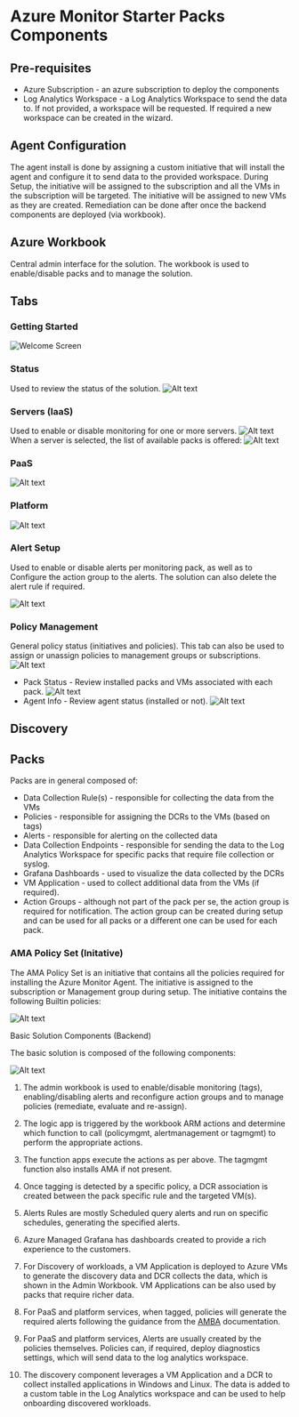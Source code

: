# Azure Monitor Starter Packs Components

## Pre-requisites

- Azure Subscription - an azure subscription to deploy the components
- Log Analytics Workspace - a Log Analytics Workspace to send the data to. If not provided, a workspace will be requested. If required a new workspace can be created in the wizard.

## Agent Configuration

The agent install is done by assigning a custom initiative that will install the agent and configure it to send data to the provided workspace. During Setup, the initiative will be assigned to the subscription and all the VMs in the subscription will be targeted. The initiative will be assigned to new VMs as they are created. Remediation can be done after once the backend components are deployed (via workbook).

## Azure Workbook

Central admin interface for the solution. The workbook is used to enable/disable packs and to manage the solution.
  
## Tabs

### Getting Started
  
![Welcome Screen](image-9.png)

### Status
  Used to review the status of the solution.
![Alt text](image-10.png)

### Servers (IaaS)
  Used to enable or disable monitoring for one or more servers.
![Alt text](image-11.png)
When a server is selected, the list of available packs is offered:
![Alt text](image-12.png)

### PaaS

![Alt text](image-18.png)

### Platform

![Alt text](image-19.png)


### Alert Setup
  Used to enable or disable alerts per monitoring pack, as well as to Configure the action group to the alerts. The solution can also delete the alert rule if required.

![Alt text](image-13.png)

### Policy Management
  General policy status (initiatives and policies). This tab can also be used to assign or unassign policies to management groups or subscriptions.
![Alt text](image-14.png)
- Pack Status - Review installed packs and VMs associated with each pack.
![Alt text](image-15.png)
- Agent Info - Review agent status (installed or not).
![Alt text](image-16.png)


## Discovery

## Packs

Packs are in general composed of:

- Data Collection Rule(s) - responsible for collecting the data from the VMs
- Policies - responsible for assigning the DCRs to the VMs (based on tags)
- Alerts - responsible for alerting on the collected data
- Data Collection Endpoints - responsible for sending the data to the Log Analytics Workspace for specific packs that require file collection or syslog.
- Grafana Dashboards - used to visualize the data collected by the DCRs
- VM Application - used to collect additional data from the VMs (if required).
- Action Groups - although not part of the pack per se, the action group is required for notification. The action group can be created during setup and can be used for all packs or a different one can be used for each pack.

### AMA Policy Set (Initative)

The AMA Policy Set is an initiative that contains all the policies required for installing the Azure Monitor Agent. The initiative is assigned to the subscription or Management group during setup. The initiative contains the following Builtin policies:

![Alt text](image-17.png)

Basic Solution Components (Backend)

The basic solution is composed of the following components:

![Alt text](image-20.png)

1. The admin workbook is used to enable/disable monitoring (tags), enabling/disabling alerts and reconfigure action groups and to manage policies (remediate, evaluate and re-assign).

2. The logic app is triggered by the workbook ARM actions and determine which function to call (policymgmt, alertmanagement or tagmgmt) to perform the appropriate actions.

3. The function apps execute the actions as per above. The tagmgmt function also installs AMA if not present.

4. Once tagging is detected by a specific policy, a DCR association is created between the pack specific rule and the targeted VM(s).

5. Alerts Rules are mostly Scheduled query alerts and run on specific schedules, generating the specified alerts.

6. Azure Managed Grafana has dashboards created to provide a rich experience to the customers.

7. For Discovery of workloads, a VM Application is deployed to Azure VMs to generate the discovery data and DCR collects the data, which is shown in the Admin Workbook. VM Applications can be also used by packs that require richer data.

8. For PaaS and platform services, when tagged, policies will generate the required alerts following the guidance from the [AMBA](https://aka.ms/amba) documentation.

9. For PaaS and platform services, Alerts are usually created by the policies themselves. Policies can, if required, deploy diagnostics settings, which will send data to the log analytics workspace.

10. The discovery component leverages a VM Application and a DCR to collect installed applications in Windows and Linux. The data is added to a custom table in the Log Analytics workspace and can be used to help onboarding discovered workloads.